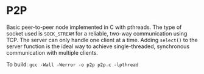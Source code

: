 # P2P
Basic peer-to-peer node implemented in C with pthreads. The type of socket used is `SOCK_STREAM` for a reliable, two-way communication using TCP. The server can only handle one client at a time. Adding `select()` to the server function is the ideal way to achieve single-threaded, synchronous communication with multiple clients.

To build: `gcc -Wall -Werror -o p2p p2p.c -lpthread`
